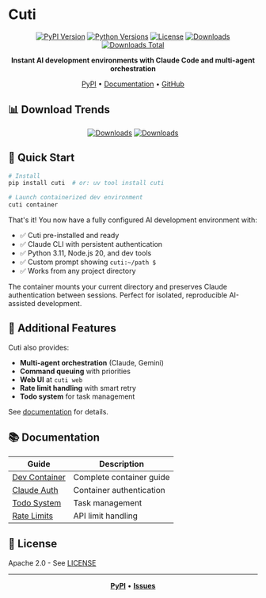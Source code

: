 # Cuti

<div align="center">

[![PyPI Version](https://img.shields.io/pypi/v/cuti?color=blue&label=PyPI)](https://pypi.org/project/cuti/)
[![Python Versions](https://img.shields.io/pypi/pyversions/cuti)](https://pypi.org/project/cuti/)
[![License](https://img.shields.io/pypi/l/cuti)](https://github.com/nociza/cuti/blob/main/LICENSE)
[![Downloads](https://img.shields.io/pypi/dm/cuti?color=green&label=Downloads%2FMonth)](https://pypi.org/project/cuti/)
[![Downloads Total](https://static.pepy.tech/badge/cuti)](https://pepy.tech/project/cuti)

**Instant AI development environments with Claude Code and multi-agent orchestration**

[PyPI](https://pypi.org/project/cuti/) • [Documentation](#documentation) • [GitHub](https://github.com/nociza/cuti)

</div>

## 📊 Download Trends

<div align="center">

[![Downloads](https://img.shields.io/pypi/dm/cuti?style=for-the-badge&color=blue&label=Monthly)](https://pypi.org/project/cuti/)
[![Downloads](https://img.shields.io/pypi/dw/cuti?style=for-the-badge&color=green&label=Weekly)](https://pypi.org/project/cuti/)

</div>

## 🚀 Quick Start

```bash
# Install
pip install cuti  # or: uv tool install cuti

# Launch containerized dev environment
cuti container
```

That's it! You now have a fully configured AI development environment with:
- ✅ Cuti pre-installed and ready
- ✅ Claude CLI with persistent authentication  
- ✅ Python 3.11, Node.js 20, and dev tools
- ✅ Custom prompt showing `cuti:~/path $`
- ✅ Works from any project directory

The container mounts your current directory and preserves Claude authentication between sessions. Perfect for isolated, reproducible AI-assisted development.

## 🌟 Additional Features

Cuti also provides:
- **Multi-agent orchestration** (Claude, Gemini)
- **Command queuing** with priorities
- **Web UI** at `cuti web`
- **Rate limit handling** with smart retry
- **Todo system** for task management

See [documentation](#documentation) for details.

## 📚 Documentation

| Guide | Description |
|-------|-------------|
| [Dev Container](docs/devcontainer.md) | Complete container guide |
| [Claude Auth](docs/claude-container-auth.md) | Container authentication |
| [Todo System](docs/todo-system.md) | Task management |
| [Rate Limits](docs/rate-limit-handling.md) | API limit handling |

## 📄 License

Apache 2.0 - See [LICENSE](LICENSE)

---

<div align="center">

**[PyPI](https://pypi.org/project/cuti/)** • **[Issues](https://github.com/nociza/cuti/issues)**

</div>